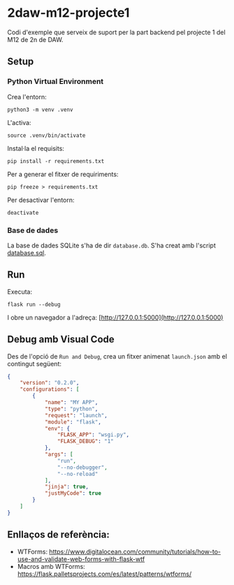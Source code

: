# 2daw-m12-projecte1

Codi d'exemple que serveix de suport per la part backend pel projecte 1 del M12 de 2n de DAW.

## Setup

### Python Virtual Environment

Crea l'entorn:

    python3 -m venv .venv

L'activa:

    source .venv/bin/activate

Instal·la el requisits:

    pip install -r requirements.txt

Per a generar el fitxer de requiriments:

    pip freeze > requirements.txt

Per desactivar l'entorn:

    deactivate

### Base de dades

La base de dades SQLite s'ha de dir `database.db`. S'ha creat amb l'script [database.sql](./database.sql).

## Run

Executa:

    flask run --debug

I obre un navegador a l'adreça: [http://127.0.0.1:5000](http://127.0.0.1:5000)

## Debug amb Visual Code

Des de l'opció de `Run and Debug`, crea un fitxer animenat `launch.json` amb el contingut següent:

```json
{
    "version": "0.2.0",
    "configurations": [
        {
            "name": "MY APP",
            "type": "python",
            "request": "launch",
            "module": "flask",
            "env": {
                "FLASK_APP": "wsgi.py",
                "FLASK_DEBUG": "1"
            },
            "args": [
                "run",
                "--no-debugger",
                "--no-reload"
            ],
            "jinja": true,
            "justMyCode": true
        }
    ]
}
```

## Enllaços de referència:

* WTForms: https://www.digitalocean.com/community/tutorials/how-to-use-and-validate-web-forms-with-flask-wtf
* Macros amb WTForms: https://flask.palletsprojects.com/es/latest/patterns/wtforms/